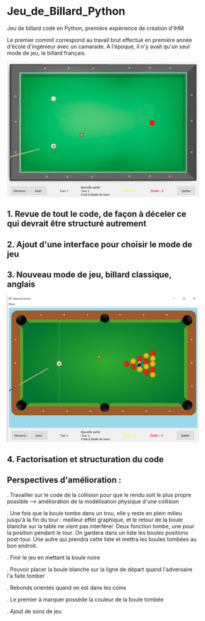 # Jeu_de_Billard_Python
Jeu de billard codé en Python, première expérience de création d'IHM

Le premier commit correspond au travail brut effectué en première année d'école d'ingénieur avec un camarade. A l'époque, il n'y avait qu'un seul mode de jeu, le billard français. 

<img src="https://github.com/Elodaye/Jeu_de_Billard_Python/blob/main/Images/mode1.png" alt="Alt text" title="Mode 1, billard français">

## 1. Revue de tout le code, de façon à déceler ce qui devrait être structuré autrement

## 2. Ajout d'une interface pour choisir le mode de jeu 

## 3. Nouveau mode de jeu, billard classique, anglais 

<img src="https://github.com/Elodaye/Jeu_de_Billard_Python/blob/main/Images/mode2.png" alt="Alt text" title="Mode 1, billard français">

## 4. Factorisation et structuration du code

## Perspectives d'amélioration : 

. Travailler sur le code de la collision pour que le rendu soit le plus propre possible --> amélioration de la modélisation physique d'une collision

. Une fois que la boule tombe dans un trou, elle y reste en plein milieu jusqu'à la fin du tour : meilleur effet graphique, et le retour de la boule blanche sur la table ne vient pas interférer.  Deux fonction tombe, une pour la position pendant le tour. On gardera dans un liste les boules positions post-tour. Une autre qui prendra cette liste et mettra les boules tombées au bon endroit. 

. Finir le jeu en mettant la boule noire

. Pouvoir placer la boule blanche sur la ligne de départ quand l'adversaire l'a faite tomber

. Rebonds orientés quand on est dans les coins

. Le premier à marquer possède la couleur de la boule tombée

. Ajout de sons de jeu

